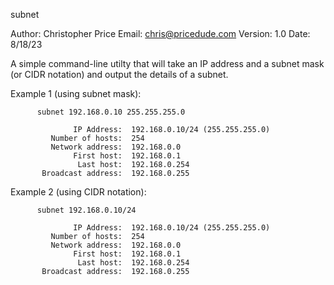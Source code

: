 subnet

Author: Christopher Price
Email: chris@pricedude.com
Version: 1.0
Date: 8/18/23

A simple command-line utilty that will take an IP address and a subnet mask (or CIDR notation)
and output the details of a subnet.

Example 1 (using subnet mask):

          subnet 192.168.0.10 255.255.255.0

                  IP Address:  192.168.0.10/24 (255.255.255.0)
             Number of hosts:  254
             Network address:  192.168.0.0
                  First host:  192.168.0.1
                   Last host:  192.168.0.254
           Broadcast address:  192.168.0.255

Example 2 (using CIDR notation):

          subnet 192.168.0.10/24

                  IP Address:  192.168.0.10/24 (255.255.255.0)
             Number of hosts:  254
             Network address:  192.168.0.0
                  First host:  192.168.0.1
                   Last host:  192.168.0.254
           Broadcast address:  192.168.0.255
